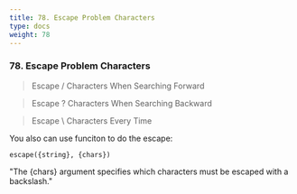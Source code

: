 ```yaml
---
title: 78. Escape Problem Characters
type: docs
weight: 78
---
```


### 78. Escape Problem Characters

> Escape / Characters When Searching Forward

> Escape ? Characters When Searching Backward

> Escape \ Characters Every Time

You also can use funciton to do the escape:
```
escape({string}, {chars})
```
"The {chars} argument specifies which characters must be escaped with a backslash."

